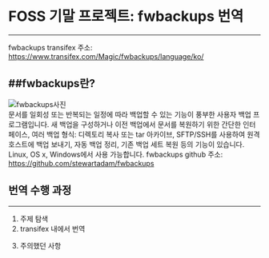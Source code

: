 # FOSS 기말 프로젝트: fwbackups 번역
--------------------------------------

fwbackups transifex 주소: https://www.transifex.com/Magic/fwbackups/language/ko/ 

##fwbackups란? 
---------------
![fwbackups사진](/uploads/dc978e67790dd9fcc30a8652f52a9953/fwbackups사진.png)  
문서를 일회성 또는 반복되는 일정에 따라 백업할 수 있는 기능이 풍부한 사용자 백업 프로그램입니다. 
새 백업을 구성하거나 이전 백업에서 문서를 복원하기 위한 간단한 인터페이스, 여러 백업 형식: 디렉토리 복사 또는 tar 아카이브, SFTP/SSH를 사용하여 원격 호스트에 백업 보내기, 자동 백업 정리, 기존 백업 세트 복원 등의 기능이 있습니다. Linux, OS x, Windows에서 사용 가능합니다. 
fwbackups github 주소: https://github.com/stewartadam/fwbackups

## 번역 수행 과정
-----------------
1) 주제 탐색
2) transifex 내에서 번역
3. 주의했던 사항

